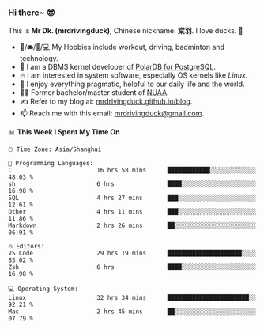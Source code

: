 ### Hi there~ 😎

This is **Mr Dk. (mrdrivingduck)**, Chinese nickname: **棠羽**. I love ducks. 🦆

- 💪/🚘/🏸/💻 My Hobbies include workout, driving, badminton and technology.
- 🍊 I am a DBMS kernel developer of [PolarDB for PostgreSQL](https://github.com/ApsaraDB/PolarDB-for-PostgreSQL).
- 🔥 I am interested in system software, especially OS kernels like *Linux*.
- 🔧 I enjoy everything pragmatic, helpful to our daily life and the world.
- 👨‍🎓 Former bachelor/master student of [NUAA](https://en.wikipedia.org/wiki/Nanjing_University_of_Aeronautics_and_Astronautics).
- ✍ Refer to my blog at: [mrdrivingduck.github.io/blog](https://www.mrdrivingduck.cn/blog/#/).
- 📫 Reach me with this email: [mrdrivingduck@gmail.com](mailto:mrdrivingduck@gmail.com).

<!--START_SECTION:waka-->
📊 **This Week I Spent My Time On** 

```text
🕑︎ Time Zone: Asia/Shanghai

💬 Programming Languages: 
C                        16 hrs 58 mins      ████████████░░░░░░░░░░░░░   48.03 % 
sh                       6 hrs               ████░░░░░░░░░░░░░░░░░░░░░   16.98 % 
SQL                      4 hrs 27 mins       ███░░░░░░░░░░░░░░░░░░░░░░   12.61 % 
Other                    4 hrs 11 mins       ███░░░░░░░░░░░░░░░░░░░░░░   11.86 % 
Markdown                 2 hrs 26 mins       ██░░░░░░░░░░░░░░░░░░░░░░░   06.91 % 

🔥 Editors: 
VS Code                  29 hrs 19 mins      █████████████████████░░░░   83.02 % 
Zsh                      6 hrs               ████░░░░░░░░░░░░░░░░░░░░░   16.98 % 

💻 Operating System: 
Linux                    32 hrs 34 mins      ███████████████████████░░   92.21 % 
Mac                      2 hrs 45 mins       ██░░░░░░░░░░░░░░░░░░░░░░░   07.79 % 
```


<!--END_SECTION:waka-->

<!-- ![Mr Dk.'s GitHub Stats](https://github-readme-stats.vercel.app/api?username=mrdrivingduck&count_private&show_icons=true&theme=buefy) -->

<!-- ![Most Used Languages](https://github-readme-stats.vercel.app/api/top-langs/?username=mrdrivingduck&exclude_repo=mips32-CPU,snort-tcp-socket&theme=buefy&layout=compact&langs_count=10) -->


<!--
**mrdrivingduck/mrdrivingduck** is a ✨ _special_ ✨ repository because its `README.md` (this file) appears on your GitHub profile.

Here are some ideas to get you started:

- 🔭 I’m currently working on ...
- 🌱 I’m currently learning ...
- 👯 I’m looking to collaborate on ...
- 🤔 I’m looking for help with ...
- 💬 Ask me about ...
- 📫 How to reach me: ...
- 😄 Pronouns: ...
- ⚡ Fun fact: ...
-->
